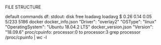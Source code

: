
FILE STRUCTURE

default
  commands
    df:
	  stdout: disk free
	loadavg
	  loadavg
        $ 0.26 0.14 0.05 5/233 5186
	docker
    docker_info.json
	  "Driver": "overlay2"
	  "OSType": "linux"
	  "OperatingSystem": "Ubuntu 18.04.2 LTS"
	docker_version.json
	  "Version": "18.09.6"
  proc/cpuinfo: processor:0 to processor:3
      grep processor /proc/cpuinfo | wc -l
  
